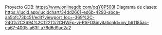 Proyecto GDB: https://www.onlinegdb.com/oqY0P503I
Diagrama de clases: https://lucid.app/lucidchart/34dd2661-ed6b-4293-abce-aa5bfc73bc51/edit?viewport_loc=-369%2C-240%2C2694%2C1221%2CHWEp-vi-RSFO&invitationId=inv_b91185ac-ea67-4005-a63f-a76d6d9ae2a2
